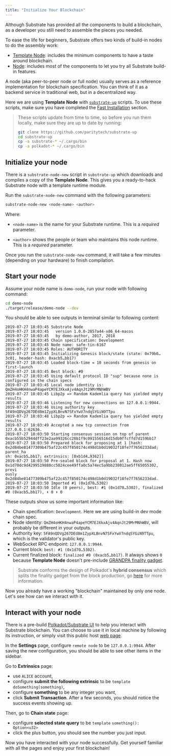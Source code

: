 ```yaml
---
title: "Initialize Your Blockchain"
---
```


Although Substrate has provided all the components to build a blockchain, as a developer you still need to assemble the pieces you needed.

To ease the life for beginners, Substrate offers two kinds of build-in nodes to do the assembly work:
* [Template Node](https://github.com/paritytech/substrate/tree/v1.0/node-template): includes the minimum components to have a taste around blockchain.
* [Node](https://github.com/paritytech/substrate/tree/v1.0/node): includes most of the components to let you try all Substrate build-in features.

A node (aka peer-to-peer node or full node) usually serves as a reference implementation for blockchain specification. You can think of it as a backend service in traditional web, but in a decentralized way.

Here we are using **Template Node** with [`substrate-up`](https://github.com/paritytech/substrate-up) scripts. To use these scripts, make sure you have completed the [Fast Installation](getting-started/installing-substrate.md#fast-installation) section.

> These scripts update from time to time, so before you run them locally, make sure they are up to date by running:
> ```bash
> git clone https://github.com/paritytech/substrate-up
> cd substrate-up
> cp -a substrate-* ~/.cargo/bin
> cp -a polkadot-* ~/.cargo/bin
> ```

## Initialize your node

There is a `substrate-node-new` script in `substrate-up` which downloads and compiles a copy of the **Template Node**. This gives you a ready-to-hack Substrate node with a template runtime module.

Run the `substrate-node-new` command with the following parameters:

```bash
substrate-node-new <node-name> <author>
```

Where:

* `<node-name>` is the name for your Substrate runtime. This is a _required_ parameter.

* `<author>` shows the people or team who maintains this node runtime. This is a _required_ parameter.

Once you run the `substrate-node-new` command, it will take a few minutes (depending on your hardware) to finish compilation.

## Start your node

Assume your node name is `demo-node`, run your node with following command:
```bash
cd demo-node
./target/release/demo-node --dev
```

You should be able to see outputs in terminal similar to following content:
```
2019-07-27 18:03:45 Substrate Node
2019-07-27 18:03:45   version 1.0.0-2857a44-x86_64-macos
2019-07-27 18:03:45   by demo-author, 2017, 2018
2019-07-27 18:03:45 Chain specification: Development
2019-07-27 18:03:45 Node name: safe-tin-6167
2019-07-27 18:03:45 Roles: AUTHORITY
2019-07-27 18:03:45 Initializing Genesis block/state (state: 0x79b0…3c01, header-hash: 0xacb5…bb17)
2019-07-27 18:03:45 Loaded block-time = 10 seconds from genesis on first-launch
2019-07-27 18:03:45 Best block: #0
2019-07-27 18:03:45 Using default protocol ID "sup" because none is configured in the chain specs
2019-07-27 18:03:45 Local node identity is: QmZH4oHKH4nwaP4apeYCM7EJXkxAjv4AqnJt29MrMNhWBV
2019-07-27 18:03:45 Libp2p => Random Kademlia query has yielded empty results
2019-07-27 18:03:46 Listening for new connections on 127.0.0.1:9944.
2019-07-27 18:03:46 Using authority key 5FA9nQDVg267DEd8m1ZypXLBnvN7SFxYwV7ndqSYGiN9TTpu
2019-07-27 18:03:48 Libp2p => Random Kademlia query has yielded empty results
2019-07-27 18:03:49 Accepted a new tcp connection from 127.0.0.1:62636.
2019-07-27 18:03:50 Starting consensus session on top of parent 0xacb55b52944dff23e2aa99326cc20b1f9c091556516d15db9ffcffd7d159bb17
2019-07-27 18:03:50 Prepared block for proposing at 1 [hash: 0x2d84be81477309b475af22c457f850174c498d1b0d19032f18fe7f7656233dad; parent_ha
sh: 0xacb5…bb17; extrinsics: [0xb1d4…9362]]
2019-07-27 18:03:50 Pre-sealed block for proposal at 1. Hash now 0x1d70dc9d4299519880cc5824cee49ffa0c5a74ec5a9bb238012ae5ff65055302, previ
ously 0x2d84be81477309b475af22c457f850174c498d1b0d19032f18fe7f7656233dad.
2019-07-27 18:03:50 Imported #1 (0x1d70…5302)
2019-07-27 18:03:50 Idle (0 peers), best: #1 (0x1d70…5302), finalized #0 (0xacb5…bb17), ⬇ 0 ⬆ 0
```
These outputs show us some important information like:
* Chain specification: `Development`. Here we are using build-in dev mode chain spec.
* Node identity: `QmZH4oHKH4nwaP4apeYCM7EJXkxAjv4AqnJt29MrMNhWBV`, will probably be different in your outputs.
* Authority key: `5FA9nQDVg267DEd8m1ZypXLBnvN7SFxYwV7ndqSYGiN9TTpu`, which is the validator's public key.
* WebSocket RPC endpoint: `127.0.0.1:9944`.
* Current block: `best: #1 (0x1d70…5302)`.
* Current finalized block: `finalized #0 (0xacb5…bb17)`. It always shows `0` because **Template Node** doesn't pre-include [GRANDPA finality gadget](https://wiki.polkadot.network/en/latest/polkadot/learn/consensus/#what-is-grandpababe).

> Substrate conforms the design of Polkadot's **hybrid consensus** which splits the finality gadget from the block production, go [here](https://wiki.polkadot.network/en/latest/polkadot/learn/consensus/) for more information.

Now you already have a working "blockchain" maintained by only one node. Let's see how can we interact with it.

## Interact with your node

There is a pre-build [Polkadot/Substrate UI](https://github.com/polkadot-js/apps) to help you interact with Substrate blockchain. You can choose to use it in local machine by following its instruction, or simply visit this public host [web page](https://polkadot.js.org/apps).

In the **Settings** page, configure `remote node` to be `127.0.0.1:9944`. After saving the new configuration, you should be able to see other items in the sidebar. 

Go to **Extrinsics** page:
* use `ALICE` account,
* configure **submit the following extrinsic** to be `template` `doSomething(something)`, 
* configure **something** to be any integer you want,
* click **Submit Transaction**. After a few seconds, you should notice the success events showing up.

Then, go to **Chain state** page:
* configure **selected state query** to be `template` `something(): Option<u32>`
* click the plus button, you should see the number you just input.

Now you have interacted with your node successfully. Get yourself familiar with all the pages and enjoy your first blockchain!

